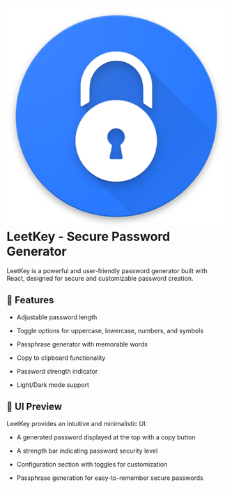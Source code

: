 # ![Иконка](/public/logo.png) LeetKey - Secure Password Generator

LeetKey is a powerful and user-friendly password generator built with React, designed for secure and customizable password creation.

## 🌟 Features

- Adjustable password length

- Toggle options for uppercase, lowercase, numbers, and symbols

- Passphrase generator with memorable words

- Copy to clipboard functionality

- Password strength indicator

- Light/Dark mode support

## 📸 UI Preview

LeetKey provides an intuitive and minimalistic UI:

- A generated password displayed at the top with a copy button

- A strength bar indicating password security level

- Configuration section with toggles for customization

- Passphrase generation for easy-to-remember secure passwords